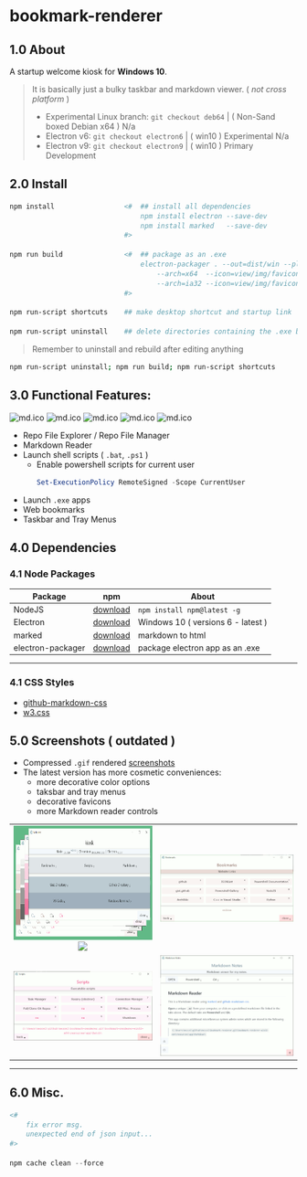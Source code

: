 # bookmark-renderer

## 1.0 About

A startup welcome kiosk for **Windows 10**.

> It is basically just a bulky taskbar and markdown viewer. ( *not cross platform* )
> - Experimental Linux branch: ```git checkout deb64``` | ( Non-Sand boxed Debian x64 ) N/a
> - Electron v6: ```git checkout electron6``` | ( win10 ) Experimental N/a
> - Electron v9: ```git checkout electron9``` | ( win10 ) Primary Development

## 2.0 Install

```ps1
npm install                 <#  ## install all dependencies
                                npm install electron --save-dev
                                npm install marked   --save-dev
                            #>

npm run build               <#  ## package as an .exe
                                electron-packager . --out=dist/win --platform=win32
                                    --arch=x64  --icon=view/img/favicon.ico --overwrite
                                    --arch=ia32 --icon=view/img/favicon.ico --overwrite
                            #>

npm run-script shortcuts    ## make desktop shortcut and startup link

npm run-script uninstall    ## delete directories containing the .exe build
```

> Remember to uninstall and rebuild after editing anything

```sh
npm run-script uninstall; npm run build; npm run-script shortcuts
```

## 3.0 Functional Features:

![md.ico]( view/img/github.ico ) ![md.ico]( view/img/md.ico ) ![md.ico]( view/img/ps.ico ) ![md.ico]( view/img/favicon.ico ) ![md.ico]( view/img/star.ico )

* Repo File Explorer / Repo File Manager
* Markdown Reader
* Launch shell scripts ( ```.bat```, ```.ps1``` )
    * Enable powershell scripts for current user
        ```ps1
        Set-ExecutionPolicy RemoteSigned -Scope CurrentUser
        ```
* Launch ```.exe``` apps
* Web bookmarks
* Taskbar and Tray Menus

## 4.0 Dependencies

### 4.1 Node Packages

| Package | npm | About |
|---|---|---|
|NodeJS|[download]( https://nodejs.org )| ```npm install npm@latest -g```|
|Electron|[download]( https://www.electronjs.org/ )|Windows 10 ( versions 6 - latest ) |
|marked|[download]( https://www.npmjs.com/package/marked )|markdown to html|
|electron-packager|[download]( https://www.npmjs.com/package/electron-packager )|package electron app as an .exe|

---

### 4.1 CSS Styles

* [github-markdown-css]( https://github.com/sindresorhus/github-markdown-css )
* [w3.css]( https://www.w3schools.com/w3css/w3css_color_themes.asp )

## 5.0 Screenshots ( outdated )

* Compressed ```.gif``` rendered [screenshots]( screenshots/README.md )
* The latest version has more cosmetic conveniences:
    * more decorative color options
    * taksbar and tray menus
    * decorative favicons
    * more Markdown reader controls

|||
|:---:|:---:|
| <img src="screenshots/group-colors-600x329.gif" height="200px"> <a href="https://gist.github.com/mezcel/4de4493be820be7529efe75d89bf9176" target="_blank" title="99-cents"><img src="https://gist.githubusercontent.com/mezcel/4de4493be820be7529efe75d89bf9176/raw/f333bd11e9e1969f0f7fa1098c4369690225b304/kiosk-example-2.jpg" height="200px"></a>|![screenshots\bookmarks.gif](screenshots/bookmarks.gif)|
|![screenshots\scripts.gif](screenshots/scripts.gif)|![screenshots\kiosk-md.gif](screenshots/kiosk-md.gif)|

---

## 6.0 Misc.

```ps1
<#
    fix error msg.
    unexpected end of json input...
#>

npm cache clean --force
```